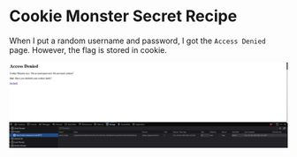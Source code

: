 # Cookie Monster Secret Recipe

When I put a random username and password, I got the `Access Denied` page. However, the flag is stored in cookie.

![cookie_monster_secret_recipe](./cookie_monster_secret_recipe_1.png)
